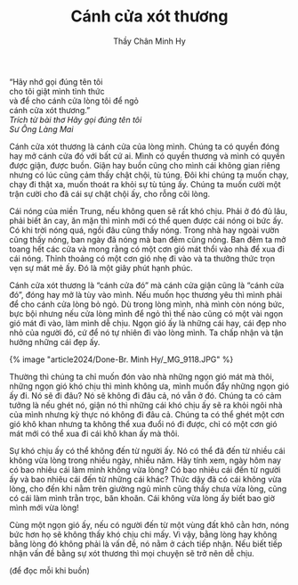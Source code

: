 ﻿---
title: Cánh cửa xót thương
author: Thầy Chân Minh Hy
---

<div class="verse"><p>“Hãy nhớ gọi đúng tên tôi<br/>
cho tôi giật mình tỉnh thức<br/>
và để cho cánh cửa lòng tôi để ngỏ<br/>
cánh cửa xót thương.”<br/><cite>Trích từ bài thơ <i>Hãy gọi đúng tên tôi</i><br/>Sư Ông Làng Mai<br/></cite></p></div>

Cánh cửa xót thương là cánh cửa của lòng mình. Chúng ta có quyền đóng hay mở cánh cửa đó với bất cứ ai. Mình có quyền thương và mình có quyền được giận, được buồn. Giận hay buồn cũng cho mình cái không gian riêng nhưng có lúc cũng cảm thấy chật chội, tù túng. Đôi khi chúng ta muốn chạy, chạy đi thật xa, muốn thoát ra khỏi sự tù túng ấy. Chúng ta muốn cười một trận cười cho đã cái sự chật chội ấy, cho rỗng cõi lòng.

Cái nóng của miền Trung, nếu không quen sẽ rất khó chịu. Phải ở đó đủ lâu, phải biết ăn cay, ăn mặn thì mình mới có thể quen được cái nóng oi bức ấy. Có khi trời nóng quá, ngồi đâu cũng thấy nóng. Trong nhà hay ngoài vườn cũng thấy nóng, ban ngày đã nóng mà ban đêm cũng nóng. Ban đêm ta mở toang hết các cửa và mong rằng có một cơn gió mát thổi vào nhà để xua đi cái nóng. Thỉnh thoảng có một cơn gió nhẹ đi vào và ta thưởng thức trọn vẹn sự mát mẻ ấy. Đó là một giây phút hạnh phúc. 

Cánh cửa xót thương là “cánh cửa đó” mà cánh cửa giận cũng là “cánh cửa đó”, đóng hay mở là tùy vào mình. Nếu muốn học thương yêu thì mình phải để cho cánh cửa lòng bỏ ngỏ. Dù trong lòng mình, nhà mình còn nóng bức, bực bội nhưng nếu cửa lòng mình để ngỏ thì thế nào cũng có một vài ngọn gió mát đi vào, làm mình dễ chịu. Ngọn gió ấy là những cái hay, cái đẹp nho nhỏ của người đó, cứ để nó tự nhiên đi vào lòng mình. Ta chấp nhận và tận hưởng những cái đẹp ấy.

<div class="removeTopMarginInFollowingElem"></div>

{% image "article2024/Done-Br. Minh Hy/_MG_9118.JPG" %}

Thường thì chúng ta chỉ muốn đón vào nhà những ngọn gió mát mà thôi, những ngọn gió khó chịu thì mình không ưa, mình muốn đẩy những ngọn gió ấy đi. Nó sẽ đi đâu? Nó sẽ không đi đâu cả, nó vẫn ở đó. Chúng ta có cảm tưởng là nếu ghét nó, giận nó thì những cái khó chịu ấy sẽ ra khỏi ngôi nhà của mình nhưng kỳ thực nó không đi đâu cả. Chúng ta có thể ghét một cơn gió khô khan nhưng ta không thể xua đuổi nó đi được, chỉ có một cơn gió mát mới có thể xua đi cái khô khan ấy mà thôi. 

Sự khó chịu ấy có thể không đến từ người ấy. Nó có thể đã đến từ nhiều cái không vừa lòng trong nhiều ngày, nhiều năm. Hãy tính xem, ngày hôm nay có bao nhiêu cái làm mình không vừa lòng? Có bao nhiêu cái đến từ người ấy và bao nhiêu cái đến từ những cái khác? Thức dậy đã có cái không vừa lòng, cho đến khi nằm trên giường ngủ mình cũng thấy chưa vừa lòng, cũng có cái làm mình trằn trọc, băn khoăn. Cái không vừa lòng ấy biết bao giờ mình mới vừa lòng! 

Cùng một ngọn gió ấy, nếu có người đến từ một vùng đất khô cằn hơn, nóng bức hơn họ sẽ không thấy khó chịu chi mấy. Vì vậy, bằng lòng hay không bằng lòng đó không phải là vấn đề, nó nằm ở cách tiếp nhận. Nếu biết tiếp nhận vấn đề bằng sự xót thương thì mọi chuyện sẽ trở nên dễ chịu. 

(để đọc mỗi khi buồn)
